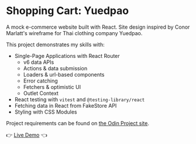 # Shopping Cart: Yuedpao

A mock e-commerce website built with React. Site design inspired by Conor Marlatt's wireframe for Thai clothing company Yuedpao.

This project demonstrates my skills with:

- Single-Page Applications with React Router
  - v6 data APIs
  - Actions & data submission
  - Loaders & url-based components
  - Error catching
  - Fetchers & optimistic UI
  - Outlet Context
- React testing with `vitest` and `@testing-library/react`
- Fetching data in React from FakeStore API
- Styling with CSS Modules

Project requirements can be found on [the Odin Project site](https://www.theodinproject.com/lessons/node-path-react-new-shopping-cart).

👉 [Live Demo](https://marlatte-shopping-cart.netlify.app/) 👈

